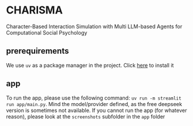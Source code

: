 # CHARISMA
Character-Based Interaction Simulation with Multi LLM-based Agents for Computational Social Psychology
## prerequirements
We use `uv` as a package manager in the project. Click [here](https://docs.astral.sh/uv/getting-started/installation/) to install it 
## app
To run the app, please use the following command: `uv run -m streamlit run app/main.py`.
Mind the model/provider defined, as the free deepseek version is sometimes not available. 
If you cannot run the app (for whatever reason), please look at the `screenshots` subfolder in the `app` folder
